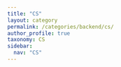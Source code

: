 ```yaml
---
title: "CS"
layout: category
permalink: /categories/backend/cs/
author_profile: true
taxonomy: CS
sidebar:
  nav: "CS"
---
```

